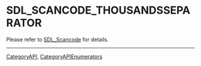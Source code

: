 # SDL_SCANCODE_THOUSANDSSEPARATOR

Please refer to [SDL_Scancode](SDL_Scancode) for details.

----
[CategoryAPI](CategoryAPI), [CategoryAPIEnumerators](CategoryAPIEnumerators)

